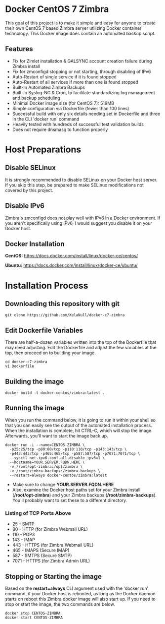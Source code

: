 # Docker CentOS 7 Zimbra

This goal of this project is to make it simple and easy for anyone to create their own CentOS 7 based Zimbra server utilizing Docker container technology. This Docker image does contain an automated backup script.

## Features

- Fix for Zimlet installation & GALSYNC account creation failure during Zimbra install
- Fix for zmconfigd stopping or not starting, through disabling of IPv6
- Auto-Restart of single service if it is found stopped
- Auto-Restart of all services if more than one is found stopped
- Built-In Automated Zimbra Backups
- Built-In Syslog-NG & Cron, to facilitate standardizing log management and backup scheduling
- Minimal Docker image size (for CentOS 7): 519MB
- Simple configuration via Dockerfile (fewer than 100 lines)
- Successful build with only six details needing set in Dockerfile and three in the CLI 'docker run' command
- Heavily tested with hundreds of successful test validation builds
- Does not require dnsmasq to function properly

# Host Preparations

## Disable SELinux

It is strongly recommended to disable SELinux on your Docker host server. If you skip this step, be prepared to make SELinux modifications not covered by this project.

## Disable IPv6

Zimbra's zmconfigd does not play well with IPv6 in a Docker environment. If you aren't specifically using IPv6, I would suggest you disable it on your Docker host.

## Docker Installation

**CentOS:** <https://docs.docker.com/install/linux/docker-ce/centos/>

**Ubuntu:** <https://docs.docker.com/install/linux/docker-ce/ubuntu/>

# Installation Process

## Downloading this repository with git

```
git clone https://github.com/XelaNull/docker-c7-zimbra
```

## Edit Dockerfile Variables

There are half-a-dozen variables written into the top of the Dockerfile that may need adjusting. Edit the Dockerfile and adjust the few variables at the top, then proceed on to building your image.

```
cd docker-c7-zimbra
vi Dockerfile
```

## Building the image

```
docker build -t docker-centos/zimbra:latest .
```

## Running the image

When you run the command below, it is going to run it within your shell so that you can easily see the output of the automated installation process. When the installation is complete, hit CTRL-C, which will stop the image. Afterwards, you'll want to start the image back up.

```
docker run -i --name=CENTOS-ZIMBRA \
  -p25:25/tcp -p80:80/tcp -p110:110/tcp -p143:143/tcp \
  -p443:443/tcp -p465:465/tcp -p587:587/tcp -p7071:7071/tcp \
  --sysctl net.ipv6.conf.all.disable_ipv6=1 \
  --hostname=YOUR.SERVER.FQDN.HERE \
  -v /root/opt-zimbra:/opt/zimbra \
  -v /root/zimbra-backups:/zimbra-backups \
  --restart=always docker-centos/zimbra:latest
```

- Make sure to change **YOUR.SERVER.FQDN.HERE**
- Also, examine the Docker host paths set for your Zimbra install (**/root/opt-zimbra**) and your Zimbra backups (**/root/zimbra-backups**). You'll probably want to set these to a different directory.

### Listing of TCP Ports Above

- 25 - SMTP
- 80 - HTTP (for Zimbra Webmail URL)
- 110 - POP3
- 143 - IMAP
- 443 - HTTPS (for Zimbra Webmail URL)
- 465 - IMAPS (Secure IMAP)
- 587 - SMTPS (Secure SMTP)
- 7071 - HTTPS (for Zimbra Admin URL)

## Stopping or Starting the image

Based on the **restart=always** CLI argument used with the 'docker run' command, if your Docker host is rebooted, as long as the Docker daemon starts on reboot this Zimbra docker image will also start up. If you need to stop or start the image, the two commands are below.

```
docker stop CENTOS-ZIMBRA
docker start CENTOS-ZIMBRA
```
